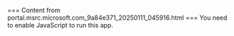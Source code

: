 === Content from portal.msrc.microsoft.com_9a84e371_20250111_045916.html ===
You need to enable JavaScript to run this app.
